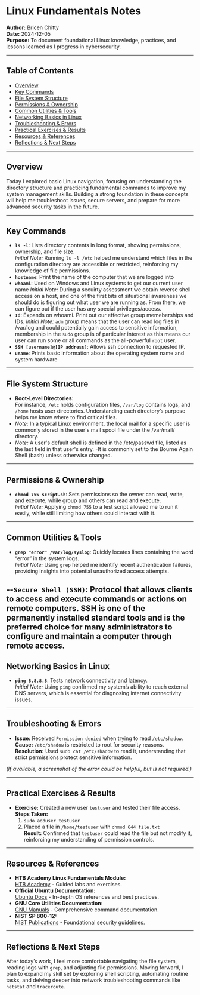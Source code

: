 # Linux Fundamentals Notes

**Author:** Bricen Chitty  
**Date:** 2024-12-05  
**Purpose:** To document foundational Linux knowledge, practices, and lessons learned as I progress in cybersecurity.

---

## Table of Contents
- [Overview](#overview)
- [Key Commands](#key-commands)
- [File System Structure](#file-system-structure)
- [Permissions & Ownership](#permissions--ownership)
- [Common Utilities & Tools](#common-utilities--tools)
- [Networking Basics in Linux](#networking-basics-in-linux)
- [Troubleshooting & Errors](#troubleshooting--errors)
- [Practical Exercises & Results](#practical-exercises--results)
- [Resources & References](#resources--references)
- [Reflections & Next Steps](#reflections--next-steps)

---

## Overview
Today I explored basic Linux navigation, focusing on understanding the directory structure and practicing fundamental commands to improve my system management skills. Building a strong foundation in these concepts will help me troubleshoot issues, secure servers, and prepare for more advanced security tasks in the future.

---

## Key Commands
- **`ls -l`**: Lists directory contents in long format, showing permissions, ownership, and file size.  
  *Initial Note:* Running `ls -l /etc` helped me understand which files in the configuration directory are accessible or restricted, reinforcing my knowledge of file permissions.
- **`hostname`**: Print the name of the computer that we are logged into
- **`whoami`**: Used on Windows  and Linux systems to get our current user name
  *Initial Note:* During a secuirty assessment we obtain reverse shell access on a host, and one of the first bits of situational awareness we should do is figuring out what user we are running as. From there, we can figure out if the user has any special privileges/access.
- **`Id`**: Expands on whoami. Print out our effective group memeberships and IDs.
  *Initial Note:* `adm` group means that the user can read log files in /var/log and could potentially gain access to sensitive information, membership in the `sudo` group is of particular interest as this means our user can run some or all commands as the all-powerful `root` user. 
- **`SSH [username]@[IP address]`**: Allows ssh connection to requested IP. 
- **`uname`**: Prints basic information about the operating system name and system hardware

---

## File System Structure
- **Root-Level Directories:**  
  For instance, `/etc` holds configuration files, `/var/log` contains logs, and `/home` hosts user directories. Understanding each directory’s purpose helps me know where to find critical files.
- *Note:* In a typical Linux environment, the local mail for a specific user is commonly stored in the user's mail spool file under the /var/mail/ directory.
- *Note:* A user's default shell is defined in the /etc/passwd file, listed as the last field in that user's entry.
  -It is commonly set to the Bourne Again Shell (bash) unless otherwise changed.
---

## Permissions & Ownership
- **`chmod 755 script.sh`**: Sets permissions so the owner can read, write, and execute, while group and others can read and execute.  
  *Initial Note:* Applying `chmod 755` to a test script allowed me to run it easily, while still limiting how others could interact with it.

---

## Common Utilities & Tools
- **`grep "error" /var/log/syslog`**: Quickly locates lines containing the word “error” in the system logs.  
  *Initial Note:* Using `grep` helped me identify recent authentication failures, providing insights into potential unauthorized access attempts.

--**`Secure Shell (SSH)`**: Protocol that allows clients to access and execute commands or actions on remote computers. SSH is one of the permanently installed standard tools and is the preferred choice for many administrators to configure and maintain a computer through remote access.
---

## Networking Basics in Linux
- **`ping 8.8.8.8`**: Tests network connectivity and latency.  
  *Initial Note:* Using `ping` confirmed my system’s ability to reach external DNS servers, which is essential for diagnosing internet connectivity issues.

---

## Troubleshooting & Errors
- **Issue:** Received `Permission denied` when trying to read `/etc/shadow`.  
  **Cause:** `/etc/shadow` is restricted to root for security reasons.  
  **Resolution:** Used `sudo cat /etc/shadow` to read it, understanding that strict permissions protect sensitive information.

*(If available, a screenshot of the error could be helpful, but is not required.)*

---

## Practical Exercises & Results
- **Exercise:** Created a new user `testuser` and tested their file access.  
  **Steps Taken:**  
  1. `sudo adduser testuser`  
  2. Placed a file in `/home/testuser` with `chmod 644 file.txt`  
  **Result:** Confirmed that `testuser` could read the file but not modify it, reinforcing my understanding of permission controls.

---

## Resources & References
- **HTB Academy Linux Fundamentals Module:**  
  [HTB Academy](https://academy.hackthebox.com/) - Guided labs and exercises.
- **Official Ubuntu Documentation:**  
  [Ubuntu Docs](https://help.ubuntu.com/) - In-depth OS references and best practices.
- **GNU Core Utilities Documentation:**  
  [GNU Manuals](https://www.gnu.org/manual/) - Comprehensive command documentation.
- **NIST SP 800-12:**  
  [NIST Publications](https://csrc.nist.gov/publications) - Foundational security guidelines.

---

## Reflections & Next Steps
After today’s work, I feel more comfortable navigating the file system, reading logs with `grep`, and adjusting file permissions. Moving forward, I plan to expand my skill set by exploring shell scripting, automating routine tasks, and delving deeper into network troubleshooting commands like `netstat` and `traceroute`.
